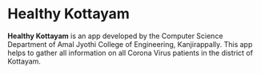 # Healthy Kottayam

<b>Healthy Kottayam</b> is an app developed by the Computer
Science Department of Amal Jyothi College of Engineering,
Kanjirappally. This app helps to gather all information on all Corona
Virus patients in the district of Kottayam.
